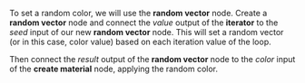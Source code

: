 To set a random color, we will use the **random vector** node. Create a **random vector** node and connect the *value* output of the **iterator** to the *seed* input of our new **random vector** node. This will set a random vector (or in this case, color value) based on each iteration value of the loop.

Then connect the *result* output of the **random vector** node to the *color* input of the **create material** node, applying the random color.
